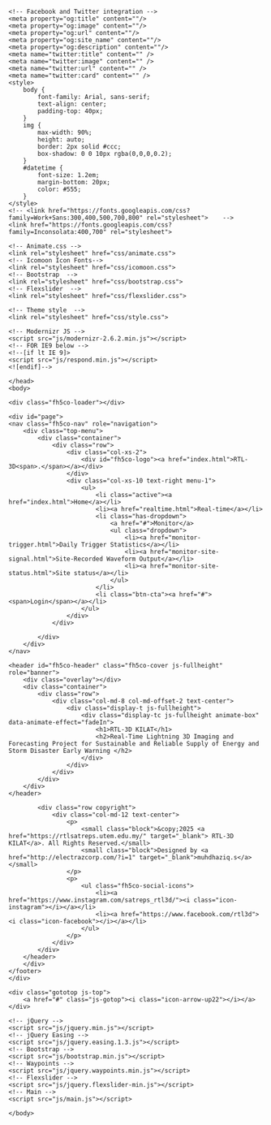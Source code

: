 <!DOCTYPE HTML>
<html>
	<head>
	<meta charset="utf-8">
	<meta http-equiv="X-UA-Compatible" content="IE=edge">
	<title>RTL-3D &mdash; Real-Time Monitoring System</title>
	<meta name="viewport" content="width=device-width, initial-scale=1">
	<meta name="description" content="RTL-3D KILAT" />
	<meta name="keywords" content="Real-Time Lightning 3D Imaging and Forecasting Project for Sustainable and Reliable Supply of Energy and Storm Disaster Early Warning" />
	<meta name="author" content="rtlsatreps.utem.edu.my" />


  	<!-- Facebook and Twitter integration -->
	<meta property="og:title" content=""/>
	<meta property="og:image" content=""/>
	<meta property="og:url" content=""/>
	<meta property="og:site_name" content=""/>
	<meta property="og:description" content=""/>
	<meta name="twitter:title" content="" />
	<meta name="twitter:image" content="" />
	<meta name="twitter:url" content="" />
	<meta name="twitter:card" content="" />
    <style>
        body {
            font-family: Arial, sans-serif;
            text-align: center;
            padding-top: 40px;
        }
        img {
            max-width: 90%;
            height: auto;
            border: 2px solid #ccc;
            box-shadow: 0 0 10px rgba(0,0,0,0.2);
        }
        #datetime {
            font-size: 1.2em;
            margin-bottom: 20px;
            color: #555;
        }
    </style>
	<!-- <link href="https://fonts.googleapis.com/css?family=Work+Sans:300,400,500,700,800" rel="stylesheet">	 -->
	<link href="https://fonts.googleapis.com/css?family=Inconsolata:400,700" rel="stylesheet">
	
	<!-- Animate.css -->
	<link rel="stylesheet" href="css/animate.css">
	<!-- Icomoon Icon Fonts-->
	<link rel="stylesheet" href="css/icomoon.css">
	<!-- Bootstrap  -->
	<link rel="stylesheet" href="css/bootstrap.css">
	<!-- Flexslider  -->
	<link rel="stylesheet" href="css/flexslider.css">

	<!-- Theme style  -->
	<link rel="stylesheet" href="css/style.css">

	<!-- Modernizr JS -->
	<script src="js/modernizr-2.6.2.min.js"></script>
	<!-- FOR IE9 below -->
	<!--[if lt IE 9]>
	<script src="js/respond.min.js"></script>
	<![endif]-->

	</head>
	<body>
		
	<div class="fh5co-loader"></div>
	
	<div id="page">
	<nav class="fh5co-nav" role="navigation">
		<div class="top-menu">
			<div class="container">
				<div class="row">
					<div class="col-xs-2">
						<div id="fh5co-logo"><a href="index.html">RTL-3D<span>.</span></a></div>
					</div>
					<div class="col-xs-10 text-right menu-1">
						<ul>
							<li class="active"><a href="index.html">Home</a></li>
							<li><a href="realtime.html">Real-time</a></li>
							<li class="has-dropdown">
								<a href="#">Monitor</a>
								<ul class="dropdown">
									<li><a href="monitor-trigger.html">Daily Trigger Statistics</a></li>
									<li><a href="monitor-site-signal.html">Site-Recorded Waveform Output</a></li>
									<li><a href="monitor-site-status.html">Site status</a></li>
								</ul>
							</li>
							<li class="btn-cta"><a href="#"><span>Login</span></a></li>
						</ul>
					</div>
				</div>
				
			</div>
		</div>
	</nav>

	<header id="fh5co-header" class="fh5co-cover js-fullheight" role="banner">
		<div class="overlay"></div>
		<div class="container">
			<div class="row">
				<div class="col-md-8 col-md-offset-2 text-center">
					<div class="display-t js-fullheight">
						<div class="display-tc js-fullheight animate-box" data-animate-effect="fadeIn">
							<h1>RTL-3D KILAT</h1>
							<h2>Real-Time Lightning 3D Imaging and Forecasting Project for Sustainable and Reliable Supply of Energy and Storm Disaster Early Warning </h2>
						</div>
					</div>
				</div>
			</div>
		</div>
	</header>

			<div class="row copyright">
				<div class="col-md-12 text-center">
					<p>
						<small class="block">&copy;2025 <a href="https://rtlsatreps.utem.edu.my/" target="_blank"> RTL-3D KILAT</a>. All Rights Reserved.</small> 
						<small class="block">Designed by <a href="http://electrazcorp.com/?i=1" target="_blank">muhdhaziq.s</a> </small>
					</p>
					<p>
						<ul class="fh5co-social-icons">
							<li><a href="https://www.instagram.com/satreps_rtl3d/"><i class="icon-instagram"></i></a></li>
							<li><a href="https://www.facebook.com/rtl3d"><i class="icon-facebook"></i></a></li>
						</ul>
					</p>
				</div>
			</div>
		</header>
		</div>
	</footer>
	</div>

	<div class="gototop js-top">
		<a href="#" class="js-gotop"><i class="icon-arrow-up22"></i></a>
	</div>
	
	<!-- jQuery -->
	<script src="js/jquery.min.js"></script>
	<!-- jQuery Easing -->
	<script src="js/jquery.easing.1.3.js"></script>
	<!-- Bootstrap -->
	<script src="js/bootstrap.min.js"></script>
	<!-- Waypoints -->
	<script src="js/jquery.waypoints.min.js"></script>
	<!-- Flexslider -->
	<script src="js/jquery.flexslider-min.js"></script>
	<!-- Main -->
	<script src="js/main.js"></script>

	</body>
</html>

